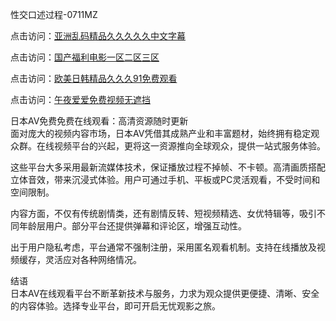 性交口述过程-0711MZ

点击访问：<a href="https://heiliaowzu4ur.pages.dev">亚洲乱码精品久久久久久中文字幕</a>

点击访问：<a href="https://heiliaozj3tjd.pages.dev">国产福利电影一区二区三区</a>

点击访问：<a href="https://heiliaowt0d7p.pages.dev">欧美日韩精品久久久91免费观看</a>

点击访问：<a href="https://heiliaoxqkkct.pages.dev">午夜爱爱免费视频无遮挡</a>

日本AV免费免费在线观看：高清资源随时更新  
面对庞大的视频内容市场，日本AV凭借其成熟产业和丰富题材，始终拥有稳定观众群。在线视频平台的兴起，更将这一资源推向全球观众，提供一站式服务体验。

这些平台大多采用最新流媒体技术，保证播放过程不掉帧、不卡顿。高清画质搭配立体音效，带来沉浸式体验。用户可通过手机、平板或PC灵活观看，不受时间和空间限制。

内容方面，不仅有传统剧情类，还有剧情反转、短视频精选、女优特辑等，吸引不同年龄层用户。部分平台还提供弹幕和评论区，增强互动性。

出于用户隐私考虑，平台通常不强制注册，采用匿名观看机制。支持在线播放及视频缓存，灵活应对各种网络情况。

结语  
日本AV在线观看平台不断革新技术与服务，力求为观众提供更便捷、清晰、安全的内容体验。选择专业平台，即可开启无忧观影之旅。

<span style="display:none;">[Canonical link]( )</span>
